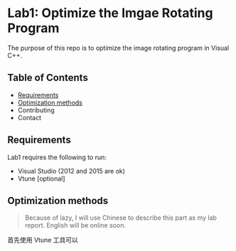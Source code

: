 # Lab1: Optimize the Imgae Rotating Program

The purpose of this repo is to optimize the image rotating program in Visual C++.

## Table of Contents
- [Requirements](#requirements)
- [Optimization methods](#opt-methods)
- Contributing
- Contact

## <a name="requirements"></a>Requirements

Lab1 requires the following to run:
- Visual Studio (2012 and 2015 are ok)
- Vtune [optional]

## <a name="opt-methods"></a>Optimization methods

> Because of lazy, I will use Chinese to describe this part as my lab report. English will be online soon.

首先使用 Vtune 工具可以
 